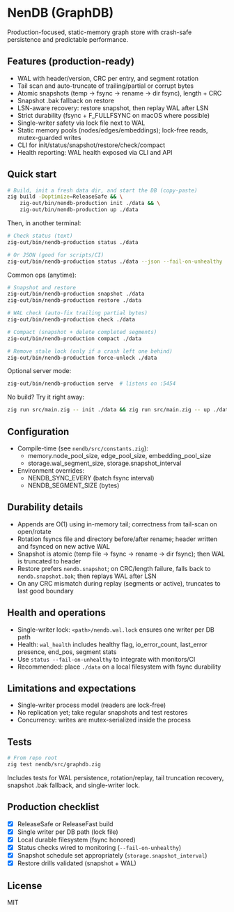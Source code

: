 
# NenDB (GraphDB)

Production-focused, static-memory graph store with crash-safe persistence and predictable performance.

## Features (production-ready)
- WAL with header/version, CRC per entry, and segment rotation
- Tail scan and auto-truncate of trailing/partial or corrupt bytes
- Atomic snapshots (temp → fsync → rename → dir fsync), length + CRC
- Snapshot .bak fallback on restore
- LSN-aware recovery: restore snapshot, then replay WAL after LSN
- Strict durability (fsync + F_FULLFSYNC on macOS where possible)
- Single-writer safety via lock file next to WAL
- Static memory pools (nodes/edges/embeddings); lock-free reads, mutex-guarded writes
- CLI for init/status/snapshot/restore/check/compact
- Health reporting: WAL health exposed via CLI and API

## Quick start

```bash
# Build, init a fresh data dir, and start the DB (copy-paste)
zig build -Doptimize=ReleaseSafe && \
    zig-out/bin/nendb-production init ./data && \
    zig-out/bin/nendb-production up ./data
```

Then, in another terminal:

```bash
# Check status (text)
zig-out/bin/nendb-production status ./data

# Or JSON (good for scripts/CI)
zig-out/bin/nendb-production status ./data --json --fail-on-unhealthy
```

Common ops (anytime):

```bash
# Snapshot and restore
zig-out/bin/nendb-production snapshot ./data
zig-out/bin/nendb-production restore ./data

# WAL check (auto-fix trailing partial bytes)
zig-out/bin/nendb-production check ./data

# Compact (snapshot + delete completed segments)
zig-out/bin/nendb-production compact ./data

# Remove stale lock (only if a crash left one behind)
zig-out/bin/nendb-production force-unlock ./data
```

Optional server mode:

```bash
zig-out/bin/nendb-production serve  # listens on :5454
```

No build? Try it right away:

```bash
zig run src/main.zig -- init ./data && zig run src/main.zig -- up ./data
```

## Configuration
- Compile-time (see `nendb/src/constants.zig`):
    - memory.node_pool_size, edge_pool_size, embedding_pool_size
    - storage.wal_segment_size, storage.snapshot_interval
- Environment overrides:
    - NENDB_SYNC_EVERY (batch fsync interval)
    - NENDB_SEGMENT_SIZE (bytes)

## Durability details
- Appends are O(1) using in-memory tail; correctness from tail-scan on open/rotate
- Rotation fsyncs file and directory before/after rename; header written and fsynced on new active WAL
- Snapshot is atomic (temp file → fsync → rename → dir fsync); then WAL is truncated to header
- Restore prefers `nendb.snapshot`; on CRC/length failure, falls back to `nendb.snapshot.bak`; then replays WAL after LSN
- On any CRC mismatch during replay (segments or active), truncates to last good boundary

## Health and operations
- Single-writer lock: `<path>/nendb.wal.lock` ensures one writer per DB path
- Health: `wal_health` includes healthy flag, io_error_count, last_error presence, end_pos, segment stats
- Use `status --fail-on-unhealthy` to integrate with monitors/CI
- Recommended: place `./data` on a local filesystem with fsync durability

## Limitations and expectations
- Single-writer process model (readers are lock-free)
- No replication yet; take regular snapshots and test restores
- Concurrency: writes are mutex-serialized inside the process

## Tests
```bash
# From repo root
zig test nendb/src/graphdb.zig
```
Includes tests for WAL persistence, rotation/replay, tail truncation recovery, snapshot .bak fallback, and single-writer lock.

## Production checklist
- [x] ReleaseSafe or ReleaseFast build
- [x] Single writer per DB path (lock file)
- [x] Local durable filesystem (fsync honored)
- [x] Status checks wired to monitoring (`--fail-on-unhealthy`)
- [x] Snapshot schedule set appropriately (`storage.snapshot_interval`)
- [x] Restore drills validated (snapshot + WAL)

## License
MIT
